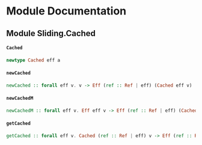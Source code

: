# Module Documentation

## Module Sliding.Cached

#### `Cached`

``` purescript
newtype Cached eff a
```


#### `newCached`

``` purescript
newCached :: forall eff v. v -> Eff (ref :: Ref | eff) (Cached eff v)
```


#### `newCachedM`

``` purescript
newCachedM :: forall eff v. Eff eff v -> Eff (ref :: Ref | eff) (Cached eff v)
```


#### `getCached`

``` purescript
getCached :: forall eff v. Cached (ref :: Ref | eff) v -> Eff (ref :: Ref | eff) v
```





